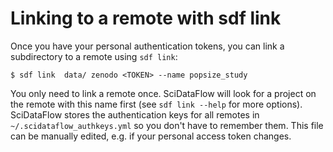 # Linking to a remote with sdf link

Once you have your personal authentication tokens, you can link a
subdirectory to a remote using `sdf link`:

```console
$ sdf link  data/ zenodo <TOKEN> --name popsize_study
```

You only need to link a remote once. SciDataFlow will look for a
project on the remote with this name first (see `sdf link --help` for
more options). SciDataFlow stores the authentication keys for all
remotes in `~/.scidataflow_authkeys.yml` so you don't have to
remember them. This file can be manually edited, e.g. if your
personal access token changes.

